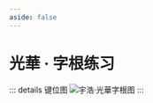 ```yaml
---
aside: false
---
```

# 光華 · 字根练习
<script setup>
import Train from "@/train/ZigenTrain.vue"
</script>
<Train name="light" zigenUrl="/zigen-light.csv" :range="[0,]" mode='both' />

::: details 键位图
![宇浩·光華字根图](/yulight.webp)
:::
